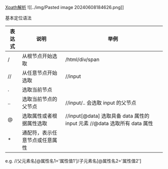 [Xpath解析](https://blog.csdn.net/weixin_73320743/article/details/133136583)
![[../img/Pasted image 20240608184626.png]]

基本定位语法

|表达式|说明|举例|
|--|--|--|
|/ |从根节点开始选取|/html/div/span|
|// |从任意节点开始选取|//input|
|. |选取当前节点||
|.. |选取当前节点的父节点|//input/.. 会选取 input 的父节点|
|@ |选取属性或者根据属性选取|//input[@data] 选取具备 data 属性的 input 元素 //@data 选取所有 data 属性|
|* |通配符，表示任意节点或任意属性||

e.g.
//父元素名[@属性名1='属性值1']/子元素名[@属性名2='属性值2']

